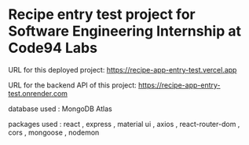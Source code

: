 # Recipe entry test project for Software Engineering Internship at Code94 Labs  

URL for this deployed project:  https://recipe-app-entry-test.vercel.app  

URL for the backend API of this project: https://recipe-app-entry-test.onrender.com  

database used : MongoDB Atlas  

packages used : react , express , material ui , axios , react-router-dom , cors , mongoose , nodemon  
